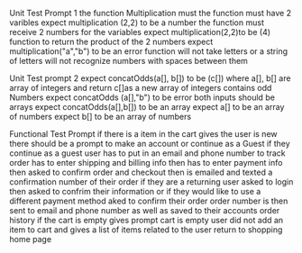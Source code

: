 Unit Test Prompt 1
    the function Multiplication must the function must have 2 varibles 
  expect multiplication (2,2) to be a number
    the function must receive 2 numbers for the variables
  expect multiplication(2,2)to be (4)
    function to return the product of the 2 numbers
  expect multiplication("a","b") to be an error
    function will not take letters or a string of letters
    will not recognize numbers with spaces between them  

Unit Test prompt 2 
  expect concatOdds(a[], b[]) to be (c[])
   where a[], b[] are array of integers and return c[]as a new array of integers contains odd Numbers 
  expect concatOdds (a[],"b") to be error
   both inputs should be arrays
  expect concatOdds(a[],b[]) to be an array 
  expect a[] to be an array of numbers 
  expect b[] to be an array of numbers 

Functional Test Prompt
  if there is a item in the cart 
   gives the user is new there should be a prompt to make an account or continue as a Guest 
     if they continue as a guest 
      user has to put in an email and phone number to track order 
      has to enter shipping and billing info
      then has to enter payment info 
      then asked to confirm order and checkout
      then is emailed and texted a confirmation number of their order 
    if they are a returning user
      asked to login 
      then asked to confrim their information or if they would like to use a different payment method
      aked to confirm their order 
      order number is then sent to email and phone number as well as saved to their accounts order history
  if the cart is empty 
    gives prompt cart is empty user did not add an item to cart and gives a list of items related to the user 
    return to shopping home page 
    
